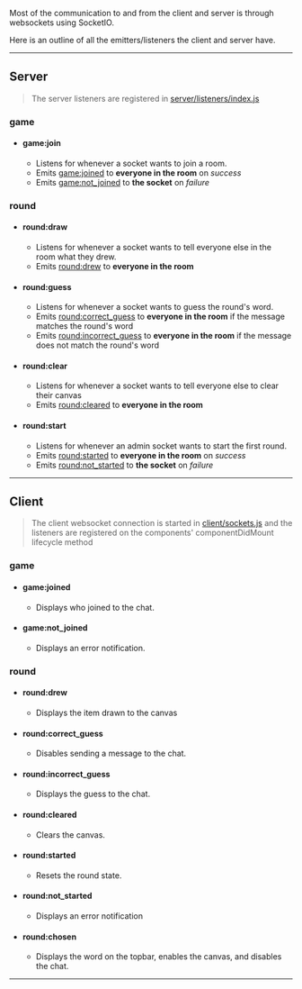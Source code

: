Most of the communication to and from the client and server is through websockets using SocketIO.

Here is an outline of all the emitters/listeners the client and server have.

---
## Server
> The server listeners are registered in [server/listeners/index.js](/server/listeners/index.js)

### game
* #### game:join
  - Listens for whenever a socket wants to join a room.
  - Emits [game:joined](#game:joined) to __everyone in the room__ on _success_
  - Emits [game:not_joined](#game:not_joined) to __the socket__ on _failure_

### round
* #### round:draw
  - Listens for whenever a socket wants to tell everyone else in the room what they drew.
  - Emits [round:drew](#round:drew) to __everyone in the room__

* #### round:guess
  - Listens for whenever a socket wants to guess the round's word.
  - Emits [round:correct_guess](#round:correct_guess) to __everyone in the room__ if the message matches the round's word
  - Emits [round:incorrect_guess](#round:incorrect_guess) to __everyone in the room__ if the message does not match the round's word

* #### round:clear
  - Listens for whenever a socket wants to tell everyone else to clear their canvas
  - Emits [round:cleared](#round:cleared) to __everyone in the room__

* #### round:start
  - Listens for whenever an admin socket wants to start the first round.
  - Emits [round:started](#round:started) to __everyone in the room__ on _success_
  - Emits [round:not_started](#round:not_started) to __the socket__ on _failure_

---
## Client
> The client websocket connection is started in [client/sockets.js](/client/sockets.js) and the listeners are registered on the components' componentDidMount lifecycle method

### game
* #### game:joined
  - Displays who joined to the chat.

* #### game:not_joined
  - Displays an error notification.


### round
* #### round:drew
  - Displays the item drawn to the canvas

* #### round:correct_guess
  - Disables sending a message to the chat.

* #### round:incorrect_guess
  - Displays the guess to the chat.

* #### round:cleared
  - Clears the canvas.

* #### round:started
  - Resets the round state.

* #### round:not_started
  - Displays an error notification

* #### round:chosen
  - Displays the word on the topbar, enables the canvas, and disables the chat.
---
